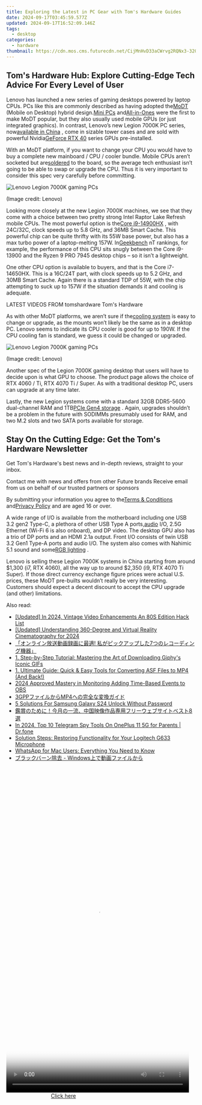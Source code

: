 ```yaml
---
title: Exploring the Latest in PC Gear with Tom's Hardware Guides
date: 2024-09-17T03:45:59.577Z
updated: 2024-09-17T16:52:09.146Z
tags:
  - desktop
categories:
  - hardware
thumbnail: https://cdn.mos.cms.futurecdn.net/CijMnHvD33aCWrvg2RQNx3-320-80.jpg
---
```


## Tom's Hardware Hub: Explore Cutting-Edge Tech Advice For Every Level of User

Lenovo has launched a new series of gaming desktops powered by laptop CPUs. PCs like this are commonly described as having adopted the[MoDT](https://www.tomshardware.com/news/intel-raptor-lake-mobile-chips-get-soldered-to-micro-atx-motherboards) (Mobile on Desktop) hybrid design.[Mini PCs](https://www.tomshardware.com/desktops/mini-pcs/minisforum-atomman-g7-pt-touted-as-worlds-first-amd-advantage-mini-pc-packs-an-amd-r9-7945hx-and-rx-7600m-xt) and[All-in-Ones](https://www.tomshardware.com/tag/all-in-one-pcs) were the first to make MoDT popular, but they also usually used mobile GPUs (or just integrated graphics). In contrast, Lenovo’s new Legion 7000K PC series, now[available in China](https://shop-links.co/link/?exclusive=1&publisher_slug=itechdaily19598&url=https%3A%2F%2Fitem.lenovo.com.cn%2Fproduct%2F1037096.html) , come in sizable tower cases and are sold with powerful Nvidia[GeForce RTX 40](https://www.tomshardware.com/features/nvidia-ada-lovelace-and-geforce-rtx-40-series-everything-we-know) series GPUs pre-installed.

 With an MoDT platform, if you want to change your CPU you would have to buy a complete new mainboard / CPU / cooler bundle. Mobile CPUs aren’t socketed but are[soldered](https://www.tomshardware.com/best-picks/best-soldering-irons) to the board, so the average tech enthusiast isn’t going to be able to swap or upgrade the CPU. Thus it is very important to consider this spec very carefully before committing.

![Lenovo Legion 7000K gaming PCs](https://cdn.mos.cms.futurecdn.net/KiWmBjf3WBxdHs7uNFYu2U-320-80.jpg)

 (Image credit: Lenovo)

 Looking more closely at the new Legion 7000K machines, we see that they come with a choice between two pretty strong Intel Raptor Lake Refresh mobile CPUs. The most powerful option is the[Core i9-14900HX](https://www.tomshardware.com/pc-components/cpus/intel-unleashes-14th-gen-raptor-lake-refresh-hx-series-laptops-cpus-refreshed-chips-with-up-to-24-cores-58-ghz-boost-clock-and-192gb-ddr5-support) , with 24C/32C, clock speeds up to 5.8 GHz, and 36MB Smart Cache. This powerful chip can be quite thrifty with its 55W base power, but also has a max turbo power of a laptop-melting 157W. In[Geekbench](https://browser.geekbench.com/processor-benchmarks) nT rankings, for example, the performance of this CPU sits snugly between the Core i9-13900 and the Ryzen 9 PRO 7945 desktop chips – so it isn’t a lightweight.

 One other CPU option is available to buyers, and that is the Core i7-14650HX. This is a 16C/24T part, with clock speeds up to 5.2 GHz, and 30MB Smart Cache. Again there is a standard TDP of 55W, with the chip attempting to suck up to 157W if the situation demands it and cooling is adequate.

 LATEST VIDEOS FROM tomshardware Tom's Hardware

 As with other MoDT platforms, we aren’t sure if the[cooling system](https://www.tomshardware.com/reviews/best-cpu-coolers,4181.html) is easy to change or upgrade, as the mounts won’t likely be the same as in a desktop PC. Lenovo seems to indicate its CPU cooler is good for up to 190W. If the CPU cooling fan is standard, we guess it could be changed or upgraded.

![Lenovo Legion 7000K gaming PCs](https://cdn.mos.cms.futurecdn.net/KHmtZBvJU6LcChAReYSDBU-320-80.jpg)

 (Image credit: Lenovo)

 Another spec of the Legion 7000K gaming desktop that users will have to decide upon is what GPU to choose. The product page allows the choice of RTX 4060 / Ti, RTX 4070 Ti / Super. As with a traditional desktop PC, users can upgrade at any time later.

 Lastly, the new Legion systems come with a standard 32GB DDR5-5600 dual-channel RAM and 1TB[PCIe Gen4 storage](https://www.tomshardware.com/reviews/best-ssds,3891.html) . Again, upgrades shouldn’t be a problem in the future with SODIMMs presumably used for RAM, and two M.2 slots and two SATA ports available for storage.

## Stay On the Cutting Edge: Get the Tom's Hardware Newsletter

 Get Tom's Hardware's best news and in-depth reviews, straight to your inbox.

 Contact me with news and offers from other Future brands  Receive email from us on behalf of our trusted partners or sponsors

 By submitting your information you agree to the[Terms & Conditions](https://futureplc.com/terms-conditions/) and[Privacy Policy](https://futureplc.com/privacy-policy/) and are aged 16 or over.

 A wide range of I/O is available from the motherboard including one USB 3.2 gen2 Type-C, a plethora of other USB Type A ports,[audio](https://www.tomshardware.com/tag/audio) I/O, 2.5G Ethernet (Wi-Fi 6 is also onboard), and DP video. The desktop GPU also has a trio of DP ports and an HDMI 2.1a output. Front I/O consists of twin USB 3.2 Gen1 Type-A ports and audio I/O. The system also comes with Nahimic 5.1 sound and some[RGB lighting](https://www.tomshardware.com/news/windows-11-rgb-controls-native) .

 Lenovo is selling these Legion 7000K systems in China starting from around $1,300 (i7, RTX 4060), all the way up to around $2,350 (i9, RTX 4070 Ti Super). If those direct currency exchange figure prices were actual U.S. prices, these MoDT pre-builts wouldn’t really be very interesting. Customers should expect a decent discount to accept the CPU upgrade (and other) limitations.

<ins class="adsbygoogle"
     style="display:block"
     data-ad-format="autorelaxed"
     data-ad-client="ca-pub-7571918770474297"
     data-ad-slot="1223367746"></ins>

<ins class="adsbygoogle"
     style="display:block"
     data-ad-client="ca-pub-7571918770474297"
     data-ad-slot="8358498916"
     data-ad-format="auto"
     data-full-width-responsive="true"></ins>

<span class="atpl-alsoreadstyle">Also read:</span>
<div><ul>
<li><a href="https://fox-hovers.techidaily.com/updated-in-2024-vintage-video-enhancements-an-80s-edition-hack-list/"><u>[Updated] In 2024, Vintage Video Enhancements An 80S Edition Hack List</u></a></li>
<li><a href="https://fox-boxes.techidaily.com/updated-understanding-360-degree-and-virtual-reality-cinematography-for-2024/"><u>[Updated] Understanding 360-Degree and Virtual Reality Cinematography for 2024</u></a></li>
<li><a href="https://tech-hub.techidaily.com/1726030563270-7/"><u>「オンライン放送動画録画に最適! 私がピックアップした7つのレコーディング機器」</u></a></li>
<li><a href="https://tech-hub.techidaily.com/1-step-by-step-tutorial-mastering-the-art-of-downloading-giphys-iconic-gifs/"><u>1. Step-by-Step Tutorial: Mastering the Art of Downloading Giphy's Iconic GIFs</u></a></li>
<li><a href="https://tech-hub.techidaily.com/1-ultimate-guide-quick-and-easy-tools-for-converting-asf-files-to-mp4-and-back/"><u>1. Ultimate Guide: Quick & Easy Tools for Converting ASF Files to MP4 (And Back!)</u></a></li>
<li><a href="https://screen-sharing-recording.techidaily.com/2024-approved-mastery-in-monitoring-adding-time-based-events-to-obs/"><u>2024 Approved Mastery in Monitoring Adding Time-Based Events to OBS</u></a></li>
<li><a href="https://tech-hub.techidaily.com/1726030383372-3gppmp4/"><u>3GPPファイルからMP4への完全な変換ガイド</u></a></li>
<li><a href="https://android-unlock.techidaily.com/5-solutions-for-samsung-galaxy-s24-unlock-without-password-by-drfone-android/"><u>5 Solutions For Samsung Galaxy S24 Unlock Without Password</u></a></li>
<li><a href="https://tech-hub.techidaily.com/1726028828347-8/"><u>鑑賞のために！今月の一流、中国映像作品専用フリーウェブサイトベスト8選</u></a></li>
<li><a href="https://android-location-track.techidaily.com/in-2024-top-10-telegram-spy-tools-on-oneplus-11-5g-for-parents-drfone-by-drfone-virtual-android/"><u>In 2024, Top 10 Telegram Spy Tools On OnePlus 11 5G for Parents | Dr.fone</u></a></li>
<li><a href="https://sound-issues.techidaily.com/solution-steps-restoring-functionality-for-your-logitech-g633-microphone/"><u>Solution Steps: Restoring Functionality for Your Logitech G633 Microphone</u></a></li>
<li><a href="https://techtrends.techidaily.com/whatsapp-for-mac-users-everything-you-need-to-know/"><u>WhatsApp for Mac Users: Everything You Need to Know</u></a></li>
<li><a href="https://tech-hub.techidaily.com/1726028327139-windows/"><u>ブラックバーン除去 - Windows上で動画ファイルから</u></a></li>
</ul></div>

<!-- affiliate ads begin -->
<span id="1899850">
					<video width="486" height="864" style="cursor:pointer"
           poster="//a.impactradius-go.com/display-clicktoplayimage/1899850.png"
           onclick="if(!this.playClicked){this.play();this.setAttribute('controls',true);this.playClicked=true;}">
	   <source src="//a.impactradius-go.com/display-ad/14483-1899850">
	   <img src="//a.impactradius-go.com/display-clicktoplayimage/1899850.png" style="border: none; height: 100%; width: 100%; object-fit: contain">
	</video>
	<div style="width:304px;text-align:center"><a href="javascript:window.open(decodeURIComponent('https%3A%2F%2Felectronicx.pxf.io%2Fc%2F5597632%2F1899850%2F14483'), '_blank');void(0);">Click here</a></div>
</span>
<img height="0" width="0" src="https://imp.pxf.io/i/5597632/1899850/14483" style="position:absolute;visibility:hidden;" border="0" />
<!-- affiliate ads end -->

